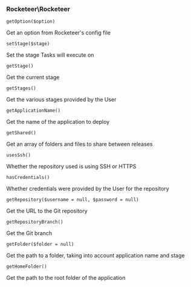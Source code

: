 ### Rocketeer\Rocketeer

	getOption($option)

Get an option from Rocketeer's config file

	setStage($stage)

Set the stage Tasks will execute on

	getStage()

Get the current stage

	getStages()

Get the various stages provided by the User

	getApplicationName()

Get the name of the application to deploy

	getShared()

Get an array of folders and files to share between releases

	usesSsh()

Whether the repository used is using SSH or HTTPS

	hasCredentials()

Whether credentials were provided by the User for the repository

	getRepository($username = null, $password = null)

Get the URL to the Git repository

	getRepositoryBranch()

Get the Git branch

	getFolder($folder = null)

Get the path to a folder, taking into account application name and stage

	getHomeFolder()

Get the path to the root folder of the application